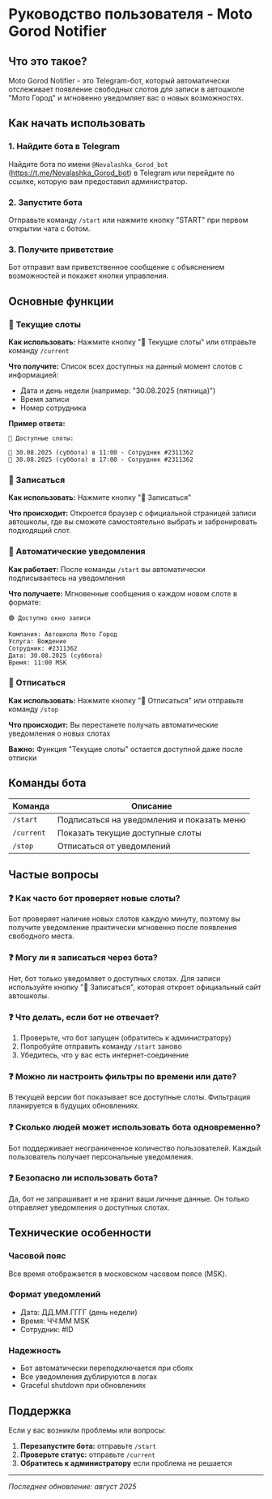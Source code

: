 # Руководство пользователя - Moto Gorod Notifier

## Что это такое?

Moto Gorod Notifier - это Telegram-бот, который автоматически отслеживает появление свободных слотов для записи в автошколе "Мото Город" и мгновенно уведомляет вас о новых возможностях.

## Как начать использовать

### 1. Найдите бота в Telegram

Найдите бота по имени `@Nevalashka_Gorod_bot` (https://t.me/Nevalashka_Gorod_bot) в Telegram или перейдите по ссылке, которую вам предоставил администратор.

### 2. Запустите бота

Отправьте команду `/start` или нажмите кнопку "START" при первом открытии чата с ботом.

### 3. Получите приветствие

Бот отправит вам приветственное сообщение с объяснением возможностей и покажет кнопки управления.

## Основные функции

### 📅 Текущие слоты

**Как использовать:** Нажмите кнопку "📅 Текущие слоты" или отправьте команду `/current`

**Что получите:** Список всех доступных на данный момент слотов с информацией:
- Дата и день недели (например: "30.08.2025 (пятница)")
- Время записи
- Номер сотрудника

**Пример ответа:**
```
📅 Доступные слоты:

📅 30.08.2025 (суббота) в 11:00 - Сотрудник #2311362
📅 30.08.2025 (суббота) в 17:00 - Сотрудник #2311362
```

### 📝 Записаться

**Как использовать:** Нажмите кнопку "📝 Записаться"

**Что происходит:** Откроется браузер с официальной страницей записи автошколы, где вы сможете самостоятельно выбрать и забронировать подходящий слот.

### 🔔 Автоматические уведомления

**Как работает:** После команды `/start` вы автоматически подписываетесь на уведомления

**Что получаете:** Мгновенные сообщения о каждом новом слоте в формате:
```
🟢 Доступно окно записи

Компания: Автошкола Мото Город
Услуга: Вождение
Сотрудник: #2311362
Дата: 30.08.2025 (суббота)
Время: 11:00 MSK
```

### 🔕 Отписаться

**Как использовать:** Нажмите кнопку "🔕 Отписаться" или отправьте команду `/stop`

**Что происходит:** Вы перестанете получать автоматические уведомления о новых слотах

**Важно:** Функция "Текущие слоты" остается доступной даже после отписки

## Команды бота

| Команда | Описание |
|---------|----------|
| `/start` | Подписаться на уведомления и показать меню |
| `/current` | Показать текущие доступные слоты |
| `/stop` | Отписаться от уведомлений |

## Частые вопросы

### ❓ Как часто бот проверяет новые слоты?

Бот проверяет наличие новых слотов каждую минуту, поэтому вы получите уведомление практически мгновенно после появления свободного места.

### ❓ Могу ли я записаться через бота?

Нет, бот только уведомляет о доступных слотах. Для записи используйте кнопку "📝 Записаться", которая откроет официальный сайт автошколы.

### ❓ Что делать, если бот не отвечает?

1. Проверьте, что бот запущен (обратитесь к администратору)
2. Попробуйте отправить команду `/start` заново
3. Убедитесь, что у вас есть интернет-соединение

### ❓ Можно ли настроить фильтры по времени или дате?

В текущей версии бот показывает все доступные слоты. Фильтрация планируется в будущих обновлениях.

### ❓ Сколько людей может использовать бота одновременно?

Бот поддерживает неограниченное количество пользователей. Каждый пользователь получает персональные уведомления.

### ❓ Безопасно ли использовать бота?

Да, бот не запрашивает и не хранит ваши личные данные. Он только отправляет уведомления о доступных слотах.

## Технические особенности

### Часовой пояс
Все время отображается в московском часовом поясе (MSK).

### Формат уведомлений
- Дата: ДД.ММ.ГГГГ (день недели)
- Время: ЧЧ:ММ MSK
- Сотрудник: #ID

### Надежность
- Бот автоматически переподключается при сбоях
- Все уведомления дублируются в логах
- Graceful shutdown при обновлениях

## Поддержка

Если у вас возникли проблемы или вопросы:

1. **Перезапустите бота:** отправьте `/start`
2. **Проверьте статус:** отправьте `/current`
3. **Обратитесь к администратору** если проблема не решается

---

*Последнее обновление: август 2025*